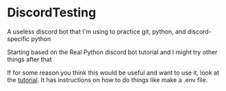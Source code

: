 # DiscordTesting

A useless discord bot that I'm using to practice git, python, and discord-specific python

Starting based on the Real Python discord bot tutorial and I might try other things after that

If for some reason you think this would be useful and want to use it, look at the [tutorial](https://realpython.com/how-to-make-a-discord-bot-python/). It has instructions on how to do things like make a .env file.
